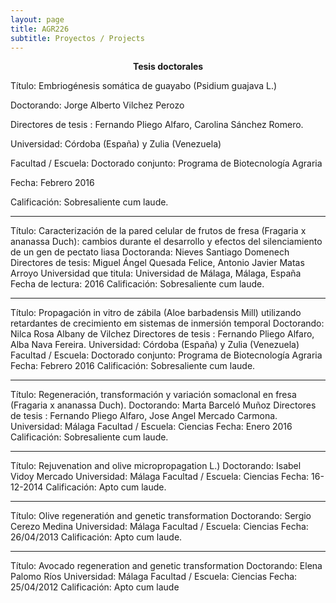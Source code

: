 ```yaml
---
layout: page
title: AGR226
subtitle: Proyectos / Projects
---
```


<center><b>Tesis doctorales</b></center>

Título: Embriogénesis somática de guayabo (Psidium guajava L.) 

Doctorando: Jorge Alberto Vilchez Perozo

Directores de tesis :  Fernando Pliego Alfaro, Carolina Sánchez Romero.

Universidad: Córdoba (España) y Zulia (Venezuela)

Facultad / Escuela: Doctorado conjunto: Programa de Biotecnología Agraria

Fecha: Febrero 2016

Calificación:  Sobresaliente cum laude.

---

Título: Caracterización de la pared celular de frutos de fresa (Fragaria x ananassa Duch): cambios
durante el desarrollo y efectos del silenciamiento de un gen de pectato liasa
Doctoranda: Nieves Santiago Domenech
Directores de tesis: Miguel Ángel Quesada Felice, Antonio Javier Matas Arroyo
Universidad que titula: Universidad de Málaga, Málaga, España
Fecha de lectura: 2016
Calificación:  Sobresaliente cum laude.

---

Título: Propagación in vitro de zábila (Aloe barbadensis Mill) utilizando retardantes de crecimiento em sistemas de inmersión temporal 
Doctorando: Nilca Rosa Albany de Vilchez
Directores de tesis :  Fernando Pliego Alfaro, Alba Nava Fereira.
Universidad: Córdoba (España) y Zulia (Venezuela)
Facultad / Escuela: Doctorado conjunto: Programa de Biotecnología Agraria
Fecha: Febrero 2016
Calificación:  Sobresaliente cum laude.

---

Título: Regeneración, transformación y variación somaclonal en fresa (Fragaria x ananassa Duch). 
Doctorando: Marta Barceló Muñoz 
Directores de tesis :  Fernando Pliego Alfaro, Jose Angel Mercado Carmona.
Universidad: Málaga
Facultad / Escuela: Ciencias 
Fecha: Enero 2016
Calificación:  Sobresaliente cum laude.

---

Título: Rejuvenation and olive micropropagation L.)
Doctorando:  Isabel Vidoy Mercado 
Universidad: Málaga
Facultad / Escuela: Ciencias
Fecha: 16-12-2014
Calificación: Apto cum laude. 

---

Título: Olive regeneratión and genetic transformation 
Doctorando: Sergio Cerezo Medina
Universidad: Málaga
Facultad / Escuela: Ciencias
Fecha: 26/04/2013
Calificación: Apto cum laude. 

---

Título: Avocado regeneration and genetic transformation 
Doctorando: Elena Palomo Ríos
Universidad: Málaga
Facultad / Escuela: Ciencias
Fecha: 25/04/2012
Calificación: Apto cum laude 
